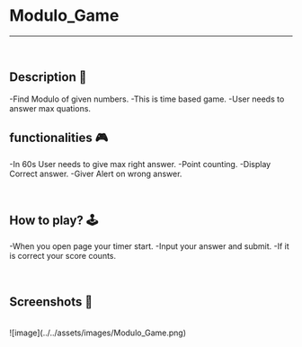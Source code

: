 # **Modulo_Game** 

---

<br>

## **Description 📃**

-Find Modulo of given numbers.
-This is time based game.
-User needs to answer max quations.

## **functionalities 🎮**
  
-In 60s User needs to give max right answer.
-Point counting.
-Display Correct answer.
-Giver Alert on wrong answer.

<br>

## **How to play? 🕹️**
-When you open page your timer start.
-Input your answer and submit.
-If it is correct your score counts.

<br>

## **Screenshots 📸**

<br>
![image](../../assets/images/Modulo_Game.png)
<br>


